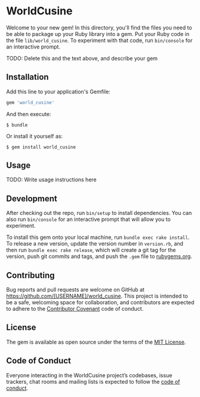 # WorldCusine

Welcome to your new gem! In this directory, you'll find the files you need to be able to package up your Ruby library into a gem. Put your Ruby code in the file `lib/world_cusine`. To experiment with that code, run `bin/console` for an interactive prompt.

TODO: Delete this and the text above, and describe your gem

## Installation

Add this line to your application's Gemfile:

```ruby
gem 'world_cusine'
```

And then execute:

    $ bundle

Or install it yourself as:

    $ gem install world_cusine

## Usage

TODO: Write usage instructions here

## Development

After checking out the repo, run `bin/setup` to install dependencies. You can also run `bin/console` for an interactive prompt that will allow you to experiment.

To install this gem onto your local machine, run `bundle exec rake install`. To release a new version, update the version number in `version.rb`, and then run `bundle exec rake release`, which will create a git tag for the version, push git commits and tags, and push the `.gem` file to [rubygems.org](https://rubygems.org).

## Contributing

Bug reports and pull requests are welcome on GitHub at https://github.com/[USERNAME]/world_cusine. This project is intended to be a safe, welcoming space for collaboration, and contributors are expected to adhere to the [Contributor Covenant](http://contributor-covenant.org) code of conduct.

## License

The gem is available as open source under the terms of the [MIT License](https://opensource.org/licenses/MIT).

## Code of Conduct

Everyone interacting in the WorldCusine project’s codebases, issue trackers, chat rooms and mailing lists is expected to follow the [code of conduct](https://github.com/[USERNAME]/world_cusine/blob/master/CODE_OF_CONDUCT.md).
